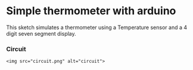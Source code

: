 # Simple thermometer with arduino

This sketch simulates a thermometer using a Temperature sensor and a 4 digit seven segment display.

### Circuit
```
<img src="circuit.png" alt="circuit">
